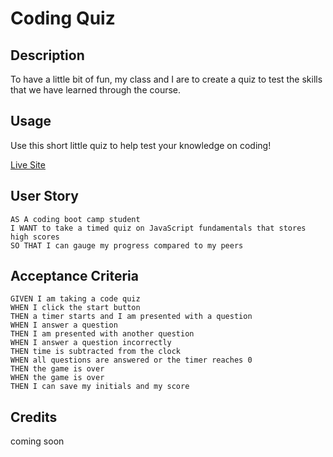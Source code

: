 # Coding Quiz

## Description 
To have a little bit of fun, my class and I are to create a quiz to test the skills that we have learned through the course. 

## Usage


Use this short little quiz to help test your knowledge on coding!

<a href="">Live Site</a>

## User Story

```
AS A coding boot camp student
I WANT to take a timed quiz on JavaScript fundamentals that stores high scores
SO THAT I can gauge my progress compared to my peers

```

## Acceptance Criteria

```
GIVEN I am taking a code quiz
WHEN I click the start button
THEN a timer starts and I am presented with a question
WHEN I answer a question
THEN I am presented with another question
WHEN I answer a question incorrectly
THEN time is subtracted from the clock
WHEN all questions are answered or the timer reaches 0
THEN the game is over
WHEN the game is over
THEN I can save my initials and my score

```

## Credits
coming soon